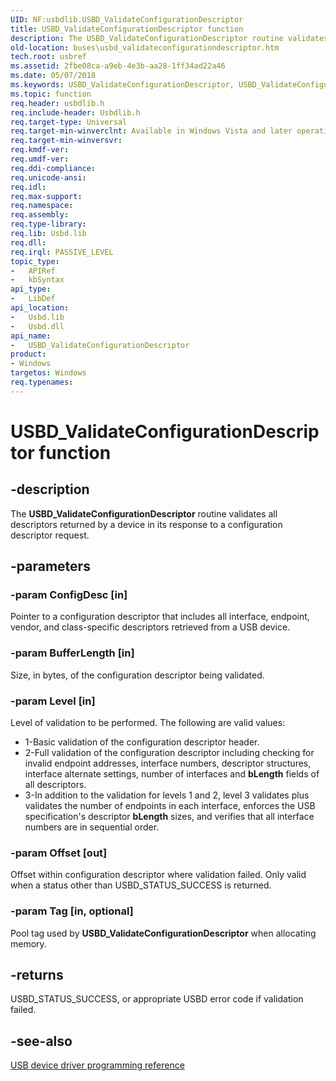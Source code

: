 ```yaml
---
UID: NF:usbdlib.USBD_ValidateConfigurationDescriptor
title: USBD_ValidateConfigurationDescriptor function
description: The USBD_ValidateConfigurationDescriptor routine validates all descriptors returned by a device in its response to a configuration descriptor request.
old-location: buses\usbd_validateconfigurationdescriptor.htm
tech.root: usbref
ms.assetid: 2fbe08ca-a9eb-4e3b-aa28-1ff34ad22a46
ms.date: 05/07/2018
ms.keywords: USBD_ValidateConfigurationDescriptor, USBD_ValidateConfigurationDescriptor routine [Buses], buses.usbd_validateconfigurationdescriptor, usbdlib/USBD_ValidateConfigurationDescriptor
ms.topic: function
req.header: usbdlib.h
req.include-header: Usbdlib.h
req.target-type: Universal
req.target-min-winverclnt: Available in Windows Vista and later operating systems.
req.target-min-winversvr: 
req.kmdf-ver: 
req.umdf-ver: 
req.ddi-compliance: 
req.unicode-ansi: 
req.idl: 
req.max-support: 
req.namespace: 
req.assembly: 
req.type-library: 
req.lib: Usbd.lib
req.dll: 
req.irql: PASSIVE_LEVEL
topic_type:
-	APIRef
-	kbSyntax
api_type:
-	LibDef
api_location:
-	Usbd.lib
-	Usbd.dll
api_name:
-	USBD_ValidateConfigurationDescriptor
product:
- Windows
targetos: Windows
req.typenames: 
---
```


# USBD_ValidateConfigurationDescriptor function


## -description


The <b>USBD_ValidateConfigurationDescriptor</b> routine validates all descriptors returned by a device in its response to a configuration descriptor request.


## -parameters




### -param ConfigDesc [in]

Pointer to a configuration descriptor that includes all interface, endpoint, vendor, and class-specific descriptors retrieved from a USB device.  


### -param BufferLength [in]

Size, in bytes, of the configuration descriptor being validated.


### -param Level [in]

Level of validation to be performed.  The following are valid values:

<ul>
<li>1-Basic validation of the configuration descriptor header.</li>
<li>2-Full validation of the configuration descriptor including checking for invalid endpoint addresses, interface numbers, descriptor structures, interface alternate settings, number of interfaces and <b>bLength</b> fields of all descriptors.               
</li>
<li>3-In addition to the validation for levels 1 and 2, level 3 validates plus validates the number of endpoints in each interface, enforces the USB specification's descriptor <b>bLength</b> sizes, and verifies that all interface numbers are in sequential order.</li>
</ul>

### -param Offset [out]

  Offset within configuration descriptor where validation failed.  Only valid when a status other than USBD_STATUS_SUCCESS is returned.


### -param Tag [in, optional]

Pool tag used by <b>USBD_ValidateConfigurationDescriptor</b> when allocating memory.  


## -returns



USBD_STATUS_SUCCESS, or appropriate USBD error code if validation failed.




## -see-also




<a href="https://msdn.microsoft.com/library/windows/hardware/ff540134">USB device driver programming reference</a>
 

 

